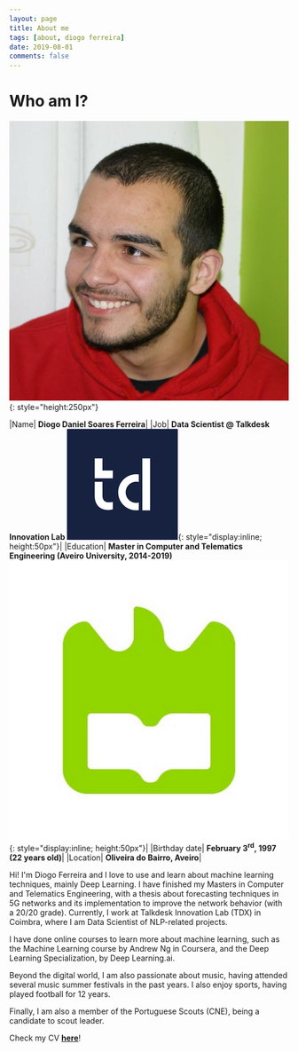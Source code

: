 ```yaml
---
layout: page
title: About me
tags: [about, diogo ferreira]
date: 2019-08-01
comments: false
---
```


# Who am I?

![me](../assets/img/im4.jpg "me"){: style="height:250px"}

|Name| **Diogo Daniel Soares Ferreira**|
|Job| **Data Scientist @ Talkdesk Innovation Lab** ![UA_Logo](../assets/img/talkdesk_logo_2.png "Talkdesk Logo"){: style="display:inline; height:50px"}|
|Education| **Master in Computer and Telematics Engineering (Aveiro University, 2014-2019)** ![UA_Logo](../assets/img/ua_logo_3.jpg "UA Logo"){: style="display:inline; height:50px"}|
|Birthday date| **February 3<sup>rd</sup>, 1997 (22 years old)**|
|Location| **Oliveira do Bairro, Aveiro**|

Hi! I'm Diogo Ferreira and I love to use and learn about machine learning techniques, mainly Deep Learning. I have finished my Masters in Computer and Telematics Engineering, with a thesis about forecasting techniques in 5G networks and its implementation to improve the network behavior (with a 20/20 grade). Currently, I work at Talkdesk Innovation Lab (TDX) in Coimbra, where I am Data Scientist of NLP-related projects.

I have done online courses to learn more about machine learning, such as the Machine Learning course by Andrew Ng in Coursera, and the Deep Learning Specialization, by Deep Learning.ai.

Beyond the digital world, I am also passionate about music, having attended several music summer festivals in the past years. I also enjoy sports, having played football for 12 years.

Finally, I am also a member of the Portuguese Scouts (CNE), being a candidate to scout leader.

Check my CV **[here](../assets/pdf/CV.pdf)**!
